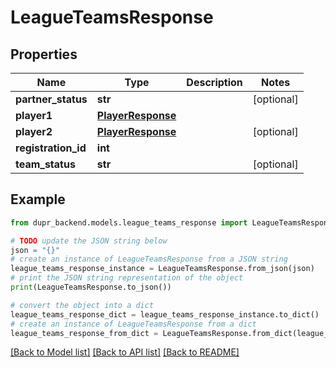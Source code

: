 # LeagueTeamsResponse


## Properties

Name | Type | Description | Notes
------------ | ------------- | ------------- | -------------
**partner_status** | **str** |  | [optional] 
**player1** | [**PlayerResponse**](PlayerResponse.md) |  | 
**player2** | [**PlayerResponse**](PlayerResponse.md) |  | [optional] 
**registration_id** | **int** |  | 
**team_status** | **str** |  | [optional] 

## Example

```python
from dupr_backend.models.league_teams_response import LeagueTeamsResponse

# TODO update the JSON string below
json = "{}"
# create an instance of LeagueTeamsResponse from a JSON string
league_teams_response_instance = LeagueTeamsResponse.from_json(json)
# print the JSON string representation of the object
print(LeagueTeamsResponse.to_json())

# convert the object into a dict
league_teams_response_dict = league_teams_response_instance.to_dict()
# create an instance of LeagueTeamsResponse from a dict
league_teams_response_from_dict = LeagueTeamsResponse.from_dict(league_teams_response_dict)
```
[[Back to Model list]](../README.md#documentation-for-models) [[Back to API list]](../README.md#documentation-for-api-endpoints) [[Back to README]](../README.md)


